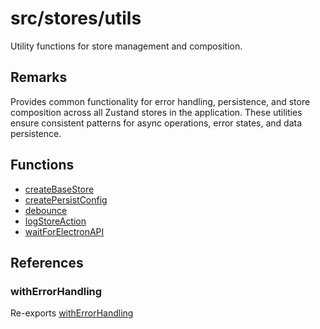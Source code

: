 # src/stores/utils

Utility functions for store management and composition.

## Remarks

Provides common functionality for error handling, persistence, and store composition
across all Zustand stores in the application. These utilities ensure consistent
patterns for async operations, error states, and data persistence.

## Functions

- [createBaseStore](functions/createBaseStore.md)
- [createPersistConfig](functions/createPersistConfig.md)
- [debounce](functions/debounce.md)
- [logStoreAction](functions/logStoreAction.md)
- [waitForElectronAPI](functions/waitForElectronAPI.md)

## References

### withErrorHandling

Re-exports [withErrorHandling](../../../shared/utils/errorHandling/functions/withErrorHandling.md)
